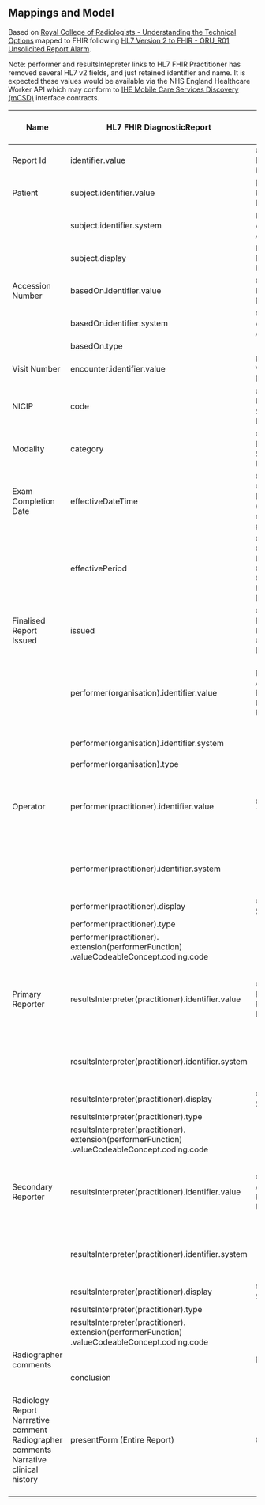 ## Mappings and Model

Based on [Royal College of Radiologists - Understanding the Technical Options](https://www.rcr.ac.uk/media/wwtp2mif/rcr-publications_radiology-reporting-networks-understanding-the-technical-options_march-2022.pdf) mapped to FHIR following [HL7 Version 2 to FHIR - ORU_R01 Unsolicited Report Alarm](https://build.fhir.org/ig/HL7/v2-to-fhir/ConceptMap-message-oru-r01-to-bundle.html).

Note: performer and resultsIntepreter links to HL7 FHIR Practitioner has removed several HL7 v2 fields, and just retained identifier and name. It is expected these values would be available via the NHS England Healthcare Worker API which may conform to [IHE Mobile Care Services Discovery (mCSD)](https://profiles.ihe.net/ITI/mCSD/index.html) interface contracts.

| Name                                                                                         | HL7 FHIR DiagnosticReport                                                                                | HL7 v2 Segment and Name                                     | DICOM                                                                       | Note                                                                                                                                                                                                                                                                                                                                                                                                                 | NHS Data Dictionary                                                                                                                                                            |
|----------------------------------------------------------------------------------------------|----------------------------------------------------------------------------------------------------------|-------------------------------------------------------------|-----------------------------------------------------------------------------|----------------------------------------------------------------------------------------------------------------------------------------------------------------------------------------------------------------------------------------------------------------------------------------------------------------------------------------------------------------------------------------------------------------------|--------------------------------------------------------------------------------------------------------------------------------------------------------------------------------|
| Report Id                                                                                    | identifier.value                                                                                         | OBR-3 Filler Order Number                                   |                                                                             |                                                                                                                                                                                                                                                                                                                                                                                                                      |                                                                                                                                                                                |
| Patient                                                                                      | subject.identifier.value                                                                                 | PID-3-1   Patient Identifiers                               |                                                                             | Where PID-3-4 (Assigning Authority) = NHS                                                                                                                                                                                                                                                                                                                                                                            | NHS NUMBER                                                                                                  |
|                                                                                              | subject.identifier.system                                                                                | PID-4-4 Assigning Authority                                 |                                                                             | Fixed value `https://fhir.nhs.uk/Id/nhs-number`                                                                                                                                                                                                                                                                                                                                                                      |                                                                                                                                                                                |        
|                                                                                              | subject.display                                                                                          | PID-5      Patient Name                                     |                                                                             |                                                                                                                                                                                                                                                                                                                                                                                                                      |                                                                                                                                                                                |
| Accession Number                                                                             | basedOn.identifier.value                                                                                 | ORC-3      Filler Order Number                              | 0008,0050 AccessionNumber                                                   |                                                                                                                                                                                                                                                                                                                                                                                                                      | RADIOLOGICAL ACCESSION NUMBER                                                                                                                                                                                |
|                                                                                              | basedOn.identifier.system                                                                                | ORC-3-4 Assigning Authority                                 | 0008,0051 Assigning Authority                                               | Convert to a FHIR System Uri                                                                                                                                                                                                                                                                                                                                                                                         |                                                                                                                                                                                |
|                                                                                              | basedOn.type                                                                                             |                                                             |                                                                             | Fixed value `ServiceRequest`                                                                                                                                                                                                                                                                                                                                                                                         |                                                                                                                                                                                |
| Visit Number                                                                                 | encounter.identifier.value                                                                               | PV1-19     Visit Number                                     |                                                                             |                                                                                                                                                                                                                                                                                                                                                                                                                      |                                                                                                                                                                                |
| NICIP                                                                                        | code                                                                                                     | OBR-4 	Universal Service Identifier                         | 0008,1032                                                                   |                                                                                                                                                                                                                                                                                                                                                                                                                      | IMAGING CODE (NICIP)                                                                                                                                                                                | 
| Modality                                                                                     | category                                                                                                 | OBR-24 	Diagnostic Serv Sect ID                             | 0008,0024 Modality                                |                                                                                                                                                                                                                                                                                                                                                                                                                      |                                                                                                                                                                                |
| Exam Completion Date                                                                         | effectiveDateTime                                                                                        | OBR-7	Observation Date/Time (if OBR-8 not present)          |                                                                             | Exam completion date+time by radiographer                                                                                                                                                                                                                                                                                                                                                                            |                                                                                                                                                                                |
|                                                                                              | effectivePeriod                                                                                          | OBR-7 Observation Date/Time OBR-8 Observation End Date/Time |                                                                             |                                                                                                                                                                                                                                                                                                                                                                                                                      |                                                                                                                                                                                |
| Finalised Report Issued                                                                      | issued                                                                                                   | OBR-22 Results Rpt/Status Chng – Date/Time                  | DICOM SR Structured Reporting Object                                        |                                                                                                                                                                                                                                                                                                                                                                                                                      |                                                                                                                                                                                |
|                                                                                              | performer(organisation).identifier.value                                                                 | PV1-3-4	Assigned Patient Location - Facility                | 0008,0082                                                                   |                                                                                                                                                                                                                                                                                                                                                                                                                      | [SITE CODE (OF IMAGING)](https://www.datadictionary.nhs.uk/data_elements/site_code__of_imaging_.html?hl=site%2Ccode) This is referring to Location codes, ODS codes preferred? | 
|                                                                                              | performer(organisation).identifier.system                                                                |                                                             |                                                                             | Fixed value `https://fhir.nhs.uk/Id/ods-organisation-code`                                                                                                                                                                                                                                                                                                                                                           |                                                                                                                                                                                |
|                                                                                              | performer(organisation).type                                                                             |                                                             |                                                                             | Fixed value `Organization`                                                                                                                                                                                                                                                                                                                                                                                           |                                                                                                                                                                                |
| Operator                                                                                     | performer(practitioner).identifier.value                                                                 | OBR-34-1	Technician                                         | 0008,1049 and/or 0008,1070                                                  |                                                                                                                                                                                                                                                                                                                                                                                                                      | See [CONSULTANT CODE](https://www.datadictionary.nhs.uk/data_elements/consultant_code.html) for formats of GMC, HCPC and NMC codes                                             | 
|                                                                                              | performer(practitioner).identifier.system                                                                |                                                             |                                                                             | See NHS England [FHIR Practitioner](https://simplifier.net/guide/NHSDigital/Home/FHIRAssets/AllAssets/Profiles/NHSDigital-Practitioner.guide.md?version=current) identifier guidance. This link is deprecated, find replacement                                                                                                                                                                                      |                                                                                                                                                                                |
|                                                                                              | performer(practitioner).display                                                                          | OBR-34-2 Surname                                            |                                                                             |                                                                                                                                                                                                                                                                                                                                                                                                                      |                                                                                                                                                                                |
|                                                                                              | performer(practitioner).type                                                                             |                                                             |                                                                             | Fixed value `Practitioner`                                                                                                                                                                                                                                                                                                                                                                                           |                                                                                                                                                                                |
|                                                                                              | performer(practitioner).<br/>extension(performerFunction)<br/>.valueCodeableConcept.coding.code          |                                                             |                                                                             | Fixed value `SPRF`                                                                                                                                                                                                                                                                                                                                                                                                   |                                                                                                                                                                                |
| Primary Reporter                                                                             | resultsInterpreter(practitioner).identifier.value                                                        | OBR-32-1 Principal Result Interpreter                       | 0008,1062                                                                   |                                                                                                                                                                                                                                                                                                                                                                                                                      | See [CONSULTANT CODE](https://www.datadictionary.nhs.uk/data_elements/consultant_code.html) for formats of GMC, HCPC and NMC codes                                             | 
|                                                                                              | resultsInterpreter(practitioner).identifier.system                                                       |                                                             |                                                                             | See NHS England [FHIR Practitioner](https://simplifier.net/guide/NHSDigital/Home/FHIRAssets/AllAssets/Profiles/NHSDigital-Practitioner.guide.md?version=current) identifier guidance. This link is deprecated, find replacement                                                                                                                                                                                      |                                                                                                                                                                                |
|                                                                                              | resultsInterpreter(practitioner).display                                                                 | OBR-32-2 Surname                                            |                                                                             |                                                                                                                                                                                                                                                                                                                                                                                                                      |                                                                                                                                                                                |
|                                                                                              | resultsInterpreter(practitioner).type                                                                    |                                                             |                                                                             | Fixed value `Practitioner`                                                                                                                                                                                                                                                                                                                                                                                           |                                                                                                                                                                                |
|                                                                                              | resultsInterpreter(practitioner).<br/>extension(performerFunction)<br/>.valueCodeableConcept.coding.code |                                                             |                                                                             | Fixed value `PPRF`                                                                                                                                                                                                                                                                                                                                                                                                   |                                                                                                                                                                                |
| Secondary Reporter                                                                           | resultsInterpreter(practitioner).identifier.value                                                        | OBR-33-1 Assistant Result Interpreter                       | 0008,1062                                                                   |                                                                                                                                                                                                                                                                                                                                                                                                                      | See [CONSULTANT CODE](https://www.datadictionary.nhs.uk/data_elements/consultant_code.html) for formats of GMC, HCPC and NMC codes                                             | 
|                                                                                              | resultsInterpreter(practitioner).identifier.system                                                       |                                                             |                                                                             | See NHS England [FHIR Practitioner](https://simplifier.net/guide/NHSDigital/Home/FHIRAssets/AllAssets/Profiles/NHSDigital-Practitioner.guide.md?version=current) identifier guidance. This link is deprecated, find replacement                                                                                                                                                                                      |                                                                                                                                                                                |
|                                                                                              | resultsInterpreter(practitioner).display                                                                 | OBR-33-2 Surname                                            |                                                                             |                                                                                                                                                                                                                                                                                                                                                                                                                      |                                                                                                                                                                                |
|                                                                                              | resultsInterpreter(practitioner).type                                                                    |                                                             |                                                                             | Fixed value `Practitioner`                                                                                                                                                                                                                                                                                                                                                                                           |                                                                                                                                                                                |
|                                                                                              | resultsInterpreter(practitioner).<br/>extension(performerFunction)<br/>.valueCodeableConcept.coding.code |                                                             |                                                                             | Fixed value `SPRF`                                                                                                                                                                                                                                                                                                                                                                                                   |                                                                                                                                                                                |
| Radiographer comments                                                                        |                                                                                                          | NTE-3                                                       |                                                                             | See note below about FHIR Document                                                                                                                                                                                                                                                                                                                                                                                   |                                                                                                                                                                                |
|                                                                                              | conclusion                                                                                               |                                                             | Is this present?                                                            |                                                                                                                                                                                                                                                                                                                                                                                                                      |                                                                                                                                                                                |  
| Radiology Report Narrrative comment<br/>Radiographer comments<br/>Narrative clinical history | presentForm (Entire Report)                                                                              | OBX-5                                                       | [DICOM SR](https://www.dicomstandard.org/News-dir/ftsup/docs/sups/sup23.pdf) | If text based, the multiple types here may be better suited to a [FHIR Document](https://hl7.org/fhir/R4/documents.html), see [HL7 Europe Laboratory Report](https://build.fhir.org/ig/hl7-eu/laboratory/). Note DICOM SR and FHIR Documents are similar concepts. <br/><br/> See also [IHE Interactive Multimedia Report (IMR)](https://profiles.ihe.net/RAD/IMR/volume-1.html#1522-imr-actor-options) for options. | 


